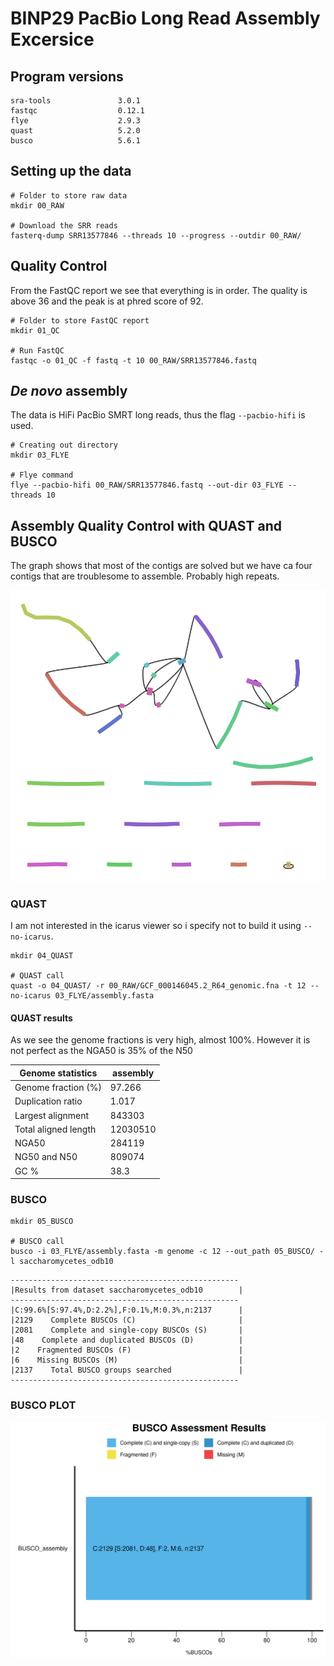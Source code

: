 # BINP29 PacBio Long Read Assembly Excersice


## Program versions

```
sra-tools               3.0.1
fastqc                  0.12.1
flye                    2.9.3
quast                   5.2.0
busco                   5.6.1
```


## Setting up the data

```
# Folder to store raw data
mkdir 00_RAW

# Download the SRR reads
fasterq-dump SRR13577846 --threads 10 --progress --outdir 00_RAW/
```

## Quality Control
From the FastQC report we see that everything is in order.
The quality is above 36 and the peak is at phred score of 92.
```
# Folder to store FastQC report
mkdir 01_QC

# Run FastQC
fastqc -o 01_QC -f fastq -t 10 00_RAW/SRR13577846.fastq
```

## _De novo_ assembly
The data is HiFi PacBio SMRT long reads, thus the flag `--pacbio-hifi` is
used.
```
# Creating out directory
mkdir 03_FLYE

# Flye command
flye --pacbio-hifi 00_RAW/SRR13577846.fastq --out-dir 03_FLYE --threads 10
```
## Assembly Quality Control with QUAST and BUSCO
The graph shows that most of the contigs are solved but we have ca four
contigs that are troublesome to assemble. Probably high repeats.

![PacBio HiFi Graph](figures/pacbio-hifi-graph.png)

### QUAST
I am not interested in the icarus viewer so i specify not to build it 
using `--no-icarus`.
```
mkdir 04_QUAST

# QUAST call
quast -o 04_QUAST/ -r 00_RAW/GCF_000146045.2_R64_genomic.fna -t 12 --no-icarus 03_FLYE/assembly.fasta
```

#### QUAST results
As we see the genome fractions is very high, almost 100%.
However it is not perfect as the NGA50 is 35% of the N50

| Genome statistics       | assembly   |
|-------------------------|------------|
| Genome fraction (%)     | 97.266     |
| Duplication ratio       | 1.017      |
| Largest alignment       | 843303     |
| Total aligned length    | 12030510   |
| NGA50                   | 284119     |
| NG50 and N50            | 809074     |
| GC %                    | 38.3       |


### BUSCO

```
mkdir 05_BUSCO

# BUSCO call
busco -i 03_FLYE/assembly.fasta -m genome -c 12 --out_path 05_BUSCO/ -l saccharomycetes_odb10
```

    ---------------------------------------------------
    |Results from dataset saccharomycetes_odb10        |
    ---------------------------------------------------
    |C:99.6%[S:97.4%,D:2.2%],F:0.1%,M:0.3%,n:2137      |
    |2129    Complete BUSCOs (C)                       |
    |2081    Complete and single-copy BUSCOs (S)       |
    |48    Complete and duplicated BUSCOs (D)          |
    |2    Fragmented BUSCOs (F)                        |
    |6    Missing BUSCOs (M)                           |
    |2137    Total BUSCO groups searched               |
    ---------------------------------------------------


### BUSCO PLOT
![BUSCO PLOT](figures/busco_figure.png)